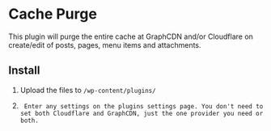 # Cache Purge

This plugin will purge the entire cache at GraphCDN and/or Cloudflare on create/edit of posts, pages, menu items and attachments.

## Install

1.  Upload the files to `/wp-content/plugins/`
2.      Enter any settings on the plugins settings page. You don't need to set both Cloudflare and GraphCDN, just the one provider you need or both.
